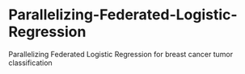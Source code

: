 # Parallelizing-Federated-Logistic-Regression
Parallelizing Federated Logistic Regression for breast cancer tumor classification
